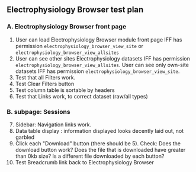 ## Electrophysiology Browser test plan
	
### A. Electrophysiology Browser front page
1. User can load Electrophysiology Browser module front page IFF has permission `electrophysiology_browser_view_site` or `electrophysiology_browser_view_allsites`
2. User can see other sites Electrophysiology datasets IFF has permission `electrophysiology_browser_view_allsites`. User can see only own-site datasets IFF has permission `electrophysiology_browser_view_site`. 
3. Test that all Filters work.  
4. Test Clear Filters button
5. Test column table is sortable by headers
6. Test that Links work, to correct dataset (raw/all types)

### B. subpage: Sessions 

7. Sidebar:  Navigation links work. 
8. Data table display : information displayed looks decently laid out, not garbled 
9. Click each "Download" button (there should be 5). Check: Does the download button work?  Does the file that is downloaded have greater than 0kb size? Is a different file downloaded by each button? 
10. Test Breadcrumb link back to Electrophysiology Browser

